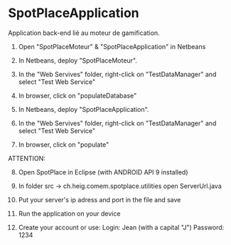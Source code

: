 SpotPlaceApplication
====================

Application back-end lié au moteur de gamification.

1. Open "SpotPlaceMoteur" & "SpotPlaceApplication" in Netbeans

2. In Netbeans, deploy "SpotPlaceMoteur".
3. In the "Web Servives" folder, right-click on "TestDataManager" and select "Test Web Service"
4. In browser, click on "populateDatabase"

5. In Netbeans, deploy "SpotPlaceApplication".
6. In the "Web Servives" folder, right-click on "TestDataManager" and select "Test Web Service"
7. In browser, click on "populate"

ATTENTION:

8. Open SpotPlace in Eclipse (with ANDROID API 9 installed)
9. In folder src -> ch.heig.comem.spotplace.utilities open ServerUrl.java
10. Put your server's ip adress and port in the file and save

11. Run the application on your device
12. Create your account or use: 
    Login: Jean (with a capital "J")
    Password: 1234
